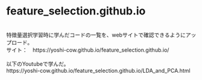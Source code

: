 # feature_selection.github.io  
<br>
特徴量選択学習時に学んだコードの一覧を、webサイトで確認できるようにアップロード。  
<br>
サイト：　https://yoshi-cow.github.io/feature_selection.github.io/  
<br>
<br>
以下のYoutubeで学んだ。  
<br> 
https://yoshi-cow.github.io/feature_selection.github.io/LDA_and_PCA.html
